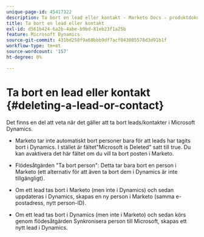 ```yaml
---
unique-page-id: 45417322
description: Ta bort en lead eller kontakt - Marketo Docs - produktdokumentation
title: Ta bort en lead eller kontakt
exl-id: d561b424-6a2b-4abe-b9bd-81eb23f1a25b
feature: Microsoft Dynamics
source-git-commit: 431bd258f9a68bbb9df7acf043085578d3d91b1f
workflow-type: tm+mt
source-wordcount: '157'
ht-degree: 0%

---
```


# Ta bort en lead eller kontakt {#deleting-a-lead-or-contact}

Det finns en del att veta när det gäller att ta bort leads/kontakter i Microsoft Dynamics.

* Marketo tar inte automatiskt bort personer bara för att leads har tagits bort i Dynamics. I stället är fältet&quot;Microsoft is Deleted&quot; satt till true. Du kan avaktivera det här fältet om du vill ta bort posten i Marketo.

* Flödesåtgärden &quot;Ta bort person&quot;: Detta tar bara bort en person i Marketo (ett alternativ för att även ta bort dem i Dynamics är inte tillgängligt).

* Om ett lead tas bort i Marketo (men inte i Dynamics) och sedan uppdateras i Dynamics, skapas en ny person i Marketo (samma e-postadress, nytt person-ID).

* Om ett lead tas bort i Dynamics (men inte i Marketo) och sedan körs genom flödesåtgärden Synkronisera person till Microsoft, skapas ett nytt lead i Dynamics.

